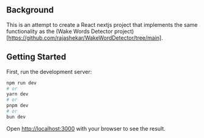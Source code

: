 ## Background

This is an attempt to create a React nextjs project that implements the same functionality as the (Wake Words Detector project)[https://github.com/rajashekar/WakeWordDetector/tree/main].

## Getting Started

First, run the development server:

```bash
npm run dev
# or
yarn dev
# or
pnpm dev
# or
bun dev
```

Open [http://localhost:3000](http://localhost:3000) with your browser to see the result.
